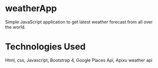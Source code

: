 # weatherApp
Simple JavaScript application to get latest weather forecast from all over the world.

# Technologies Used
Html, css, Javascript, Bootstrap 4, Google Places Api, Apixu weather api
